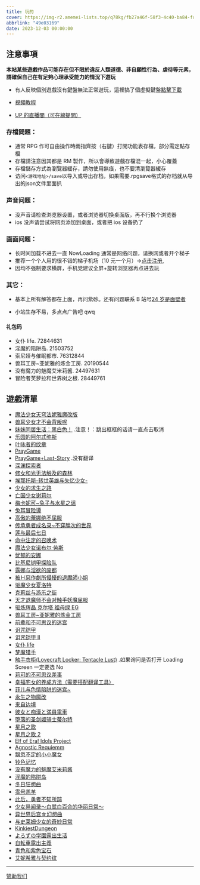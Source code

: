 ```yaml
---
title: 玩的
cover: https://img-r2.amemei-lists.top/q78kg/fb27a46f-58f3-4c40-ba84-fdf9cf8ac528.webp
abbrlink: "49e03169"
date: 2023-12-03 00:00:00
---
```


## 注意事項

**本站某些遊戲作品可能存在但不限於違反人類道德、非自願性行為、虐待等元素，請確保自己在有足夠心理承受能力的情況下遊玩**

- 有人反映個別遊戲沒有鍵盤無法正常遊玩，這裡搞了個虛擬鍵盤[點擊下載](https://wwm.lanzouy.com/ix1TA09muc9i)
- [視頻教程](https://www.bilibili.com/video/BV1rY4y1c7gF?spm_id_from=333.999.list.card_archive.click&vd_source=801795c39b69f97463626c47636619c6)

- [UP 的直播間（可在線提問）](https://live.bilibili.com/h5/25002061)

### 存檔問題：

- 通常 RPG 作可自由操作時兩指齊按（右鍵）打開功能表存檔，部分需定點存檔
- 存檔請注意因其都是 RM 製作，所以會導致遊戲存檔混一起，小心覆蓋
- 存檔儲存方式為瀏覽器緩存，請勿使用無痕，也不要清瀏覽器緩存
- 访问`<游戏地址>/save`以导入或导出存档，如果需要.rpgsave格式的存档就从导出的json文件里面扒

### 声音问题：

- 没声音请检查浏览器设置，或者浏览器切换桌面版，再不行换个浏览器
- ios 没声请尝试将网页添加到桌面，或者把 ios 设备扔了

### 画面问题：

- 长时间加载不进去一直 NowLoading 通常是网络问题，请换网或者开个梯子
- 推荐一个个人用的很不错的梯子机场（10 元一个月）→[点击注册](https://www.maomaovpn.com/index.php#/register?code=1T7Izn2G),
- 因均不强制要求横屏，手机党建议全屏+旋转浏览器再点进去玩

### 其它：

- 基本上所有解答都在上面，再问紫砂。还有问题联系 B 站号[24 岁是面壁者](https://space.bilibili.com/383769313/)

- 小站生存不易，多点点广告吧 qwq

#### 礼包码

- 女仆 life. 72844631
- 淫魔的陷阱岛. 21503752
- 索尼娅与催眠都市. 76312844
- 兽耳工房~亚妮雅的炼金工房. 20190544
- 没有魔力的魅魔艾米莉酱. 24497631
- 冒险者芙萝拉和世界树之根. 28449761

## 遊戲清單

- [魔法少女天穹法妮雅魔改版](https://magical-girl-celesphonia-extension.amemei-lists.top/)
- [兽耳少女才不会背叛呢](https://fox-girls-never-play-dirty.amemei-lists.top/)
- [妹妹同居生活：黑白色！](https://msh.amemei-lists.top/) .注意！：跳出框框的话请一直点击取消
- [乐园的阿尔忒弥斯](https://ark-of-artemis.amemei-lists.top/)
- [叶咏者的纹章](https://leafsinger.amemei-lists.top/)
- [PrayGame](https://praygame.amemei-lists.top/)
- [PrayGame+Last-Story](https://praygame-last-story.amemei-lists.top/) .没有翻译
- [深渊探索者](https://explorers-of-the-abyss.amemei-lists.top/)
- [修女和光无法触及的森林](https://xnhgwfcjdsl.amemei-lists.top/)
- [埃那托斯-转世英雄与失忆少女-](https://enatus-radi.amemei-lists.top/)
- [少女的求生之路](https://sndqszl.amemei-lists.top/)
- [亡国少女谢莉尔](https://belial-red.amemei-lists.top/)
- [梅卡妮可~兔子与水星之谣](https://mechanica.amemei-lists.top/)
- [兔耳冒险谭](https://trmxt.amemei-lists.top/)
- [高傲的蕾娜绝不屈服](https://gadlnjbqf.amemei-lists.top/)
- [传承勇者成名录~不穿胖次的世界](https://bcpcdrpg.amemei-lists.top/)
- [莲与最后七日](https://lyzhqr.amemei-lists.top/)
- [命中注定的召唤术](https://mzzddzhs.amemei-lists.top/)
- [魔法少女诺布尔·劳斯](https://magical-girl-noble-rose.amemei-lists.top/)
- [忧郁的安娜](https://melancholianna.amemei-lists.top/)
- [比基尼铠甲探险队](https://bikini-armour-explorers.amemei-lists.top/)
- [露娜与淫欲的废都](https://lnyyydfd.amemei-lists.top/)
- [被Ｈ惡作劇所侵擾的退魔師小姐](https://bhezjsqrdtmsxj.amemei-lists.top/)
- [驱魔少女夏洛特](https://exorcistcharlotte.amemei-lists.top/)
- [克莉丝与游乐之街](https://kris-and-the-city-of-pleasure.amemei-lists.top/)
- [天才退魔师不会对触手妖魔屈服](https://tctmsbhdcsymqf.amemei-lists.top/)
- [驱炼辉晶 克尔塔 祖母绿 EG](https://qlhjketzml.amemei-lists.top/)
- [兽耳工房~亚妮雅的炼金工房](https://segf.amemei-lists.top/)
- [前辈和不可思议的迷宫](https://qbhbksydmg.amemei-lists.top/)
- [诅咒铠甲](https://zzkji.amemei-lists.top/)
- [诅咒铠甲 II](https://zzkjii.amemei-lists.top/)
- [女仆 life](https://nplife.amemei-lists.top/)
- [梦魔猎手](https://nightmarehunter.amemei-lists.top/)
- [触手衣柜(Lovecraft Locker: Tentacle Lust)](https://lovecraft-locker.amemei-lists.top/) .如果询问是否打开 Loading Screen 一定要选 No
- [莉可的不可思议差事](https://lkdbksycs.amemei-lists.top/)
- [幸福宅女的养成方法（需要搭配翻译工具）](https://xfzndycff.amemei-lists.top/)
- [菲儿与色情陷阱的迷宫~](https://feysqxjdmg.amemei-lists.top/)
- [永生之物魔改](https://ambrosia-dlc.amemei-lists.top/)
- [来自边境](https://from-frontier.amemei-lists.top/)
- [彼女と痴漢と満員電車](https://bndchmydc.amemei-lists.top/)
- [堕落的圣剑姬骑士蒂尔特](https://dldsjqsdet.amemei-lists.top/)
- [星月之歌](https://xyzg.amemei-lists.top/)
- [星月之歌 2](https://xyzgii.amemei-lists.top/)
- [Elf of Era! Idols Project](https://elf-of-era-idols-project.amemei-lists.top/)
- [Agnostic Requiemm](https://agnostic-requiemm.amemei-lists.top/)
- [飘忽不定的小小魔女](https://phbddxxmn.amemei-lists.top/)
- [铃色记忆](https://suzu-memory.amemei-lists.top/)
- [没有魔力的魅魔艾米莉酱](https://mymldmmamlj.amemei-lists.top/)
- [淫魔的陷阱岛](https://ymdxjd.amemei-lists.top/)
- [冬日狂想曲](https://winter-memories.amemei-lists.top/)
- [零号羔羊](https://lhgy.amemei-lists.top/)
- [此后，勇者不知所踪](https://chyzbzsz.amemei-lists.top/)
- [少女异闻录～白鹭白百合的华丽日常～](https://snywlblbbhdhlrc.amemei-lists.top/)
- [异世界后宫☆幻想曲](https://ysjhghxq.amemei-lists.top/)
- [与史莱姆少女的奇妙日常](https://nursery-slime.amemei-lists.top/)
- [KinkiestDungeon](https://kinkiestdungeon.amemei-lists.top/)
- [よろずの学園露出生活](https://xylcsh.amemei-lists.top/)
- [自転車露出主義](https://flashcyclingsides.amemei-lists.top/)
- [青色和紫色宝石](https://zsbs.amemei-lists.top/)
- [艾妮希雅与契约纹](https://anxyyqyw.amemei-lists.top/)

---
[赞助我们](https://perohub.com/users/665c63b3b38f882600068a89)